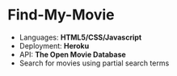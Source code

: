 # Find-My-Movie
- Languages: **HTML5/CSS/Javascript**
- Deployment: **Heroku**
- API: **The Open Movie Database**
- Search for movies using partial search terms

